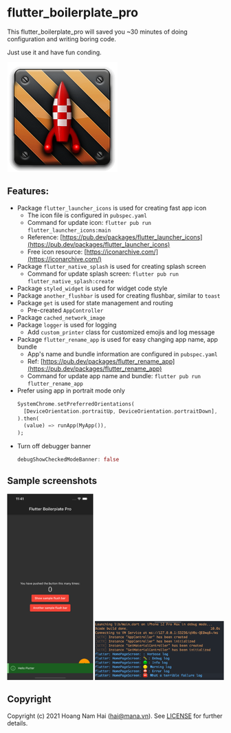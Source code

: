 # flutter_boilerplate_pro

This flutter_boilerplate_pro will saved you ~30 minutes of doing configuration and writing boring code.

Just use it and have fun conding.

<img src="./docs/icon.png"/>

## Features:
- Package `flutter_launcher_icons` is used for creating fast app icon
    - The icon file is configured in `pubspec.yaml`
    - Command for update icon: `flutter pub run flutter_launcher_icons:main`
    - Reference: [https://pub.dev/packages/flutter_launcher_icons](https://pub.dev/packages/flutter_launcher_icons)
    - Free icon resource: [https://iconarchive.com/](https://iconarchive.com/)
- Package `flutter_native_splash` is used for creating splash screen
    - Command for update splash screen: `flutter pub run flutter_native_splash:create`
- Package `styled_widget` is used for widget code style
- Package `another_flushbar` is used for creating flushbar, similar to `toast`
- Package `get` is used for state management and routing
    - Pre-created `AppController`
- Package `cached_network_image`
- Package `logger` is used for logging
    - Add `custom_printer` class for customized emojis and log message
- Package `flutter_rename_app` is used for easy changing app name, app bundle
    - App's name and bundle information are configured in `pubspec.yaml`
    - Ref: [https://pub.dev/packages/flutter_rename_app](https://pub.dev/packages/flutter_rename_app)
    - Command for update app name and bundle: `flutter pub run flutter_rename_app`
- Prefer using app in portrait mode only
    ```dart
    SystemChrome.setPreferredOrientations(
      [DeviceOrientation.portraitUp, DeviceOrientation.portraitDown],
    ).then(
      (value) => runApp(MyApp()),
    );
    ```
- Turn off debugger banner
    ```dart
    debugShowCheckedModeBanner: false
    ```

## Sample screenshots

<img src="./docs/screenshot2.png" width="200"/>

<img src="./docs/log-message.png" width="300"/>

## Copyright
Copyright (c) 2021 Hoang Nam Hai (hai@mana.vn). See [LICENSE](LICENSE.txt)  for further details.
